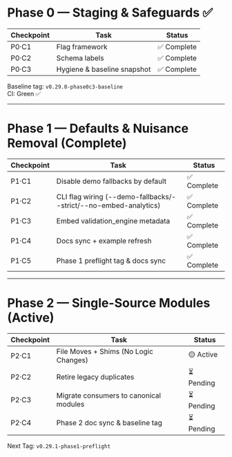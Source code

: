 # Phase 0 — Staging & Safeguards ✅

| Checkpoint | Task | Status |
|-------------|------|--------|
| P0·C1 | Flag framework | ✅ Complete |
| P0·C2 | Schema labels | ✅ Complete |
| P0·C3 | Hygiene & baseline snapshot | ✅ Complete |

Baseline tag: `v0.29.0-phase0c3-baseline`  
CI: Green ✅

---

# Phase 1 — Defaults & Nuisance Removal (Complete)

| Checkpoint | Task | Status |
|-------------|------|--------|
| P1·C1 | Disable demo fallbacks by default | ✅ Complete |
| P1·C2 | CLI flag wiring (--demo-fallbacks/--strict/--no-embed-analytics) | ✅ Complete |
| P1·C3 | Embed validation_engine metadata | ✅ Complete |
| P1·C4 | Docs sync + example refresh | ✅ Complete |
| P1·C5 | Phase 1 preflight tag & docs sync | ✅ Complete |

---

# Phase 2 — Single-Source Modules (Active)

| Checkpoint | Task | Status |
|-------------|------|--------|
| P2·C1 | File Moves + Shims (No Logic Changes) | 🟡 Active |
| P2·C2 | Retire legacy duplicates | ⏳ Pending |
| P2·C3 | Migrate consumers to canonical modules | ⏳ Pending |
| P2·C4 | Phase 2 doc sync & baseline tag | ⏳ Pending |

Next Tag: `v0.29.1-phase1-preflight`
